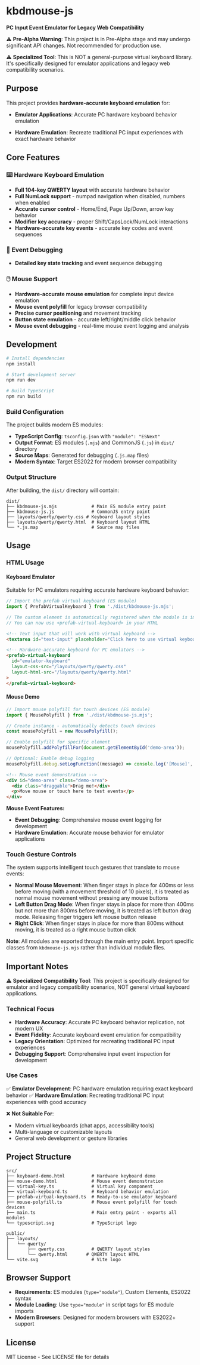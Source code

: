 # kbdmouse-js

**PC Input Event Emulator for Legacy Web Compatibility**

⚠️ **Pre-Alpha Warning**: This project is in Pre-Alpha stage and may undergo significant API changes. Not recommended for production use.

⚠️ **Specialized Tool**: This is NOT a general-purpose virtual keyboard library. It's specifically designed for emulator applications and legacy web compatibility scenarios.

## Purpose

This project provides **hardware-accurate keyboard emulation** for:

- **Emulator Applications**: Accurate PC hardware keyboard behavior emulation

- **Hardware Emulation**: Recreate traditional PC input experiences with exact hardware behavior

## Core Features

### ⌨️ Hardware Keyboard Emulation
- **Full 104-key QWERTY layout** with accurate hardware behavior
- **Full NumLock support** - numpad navigation when disabled, numbers when enabled
- **Accurate cursor control** - Home/End, Page Up/Down, arrow key behavior
- **Modifier key accuracy** - proper Shift/CapsLock/NumLock interactions
- **Hardware-accurate key events** - accurate key codes and event sequences



### 📝 Event Debugging
- **Detailed key state tracking** and event sequence debugging

### 🖱️ Mouse Support
- **Hardware-accurate mouse emulation** for complete input device emulation
- **Mouse event polyfill** for legacy browser compatibility
- **Precise cursor positioning** and movement tracking
- **Button state emulation** - accurate left/right/middle click behavior
- **Mouse event debugging** - real-time mouse event logging and analysis


## Development

```bash
# Install dependencies
npm install

# Start development server
npm run dev

# Build TypeScript
npm run build
```

### Build Configuration

The project builds modern ES modules:

- **TypeScript Config**: `tsconfig.json` with `"module": "ESNext"`
- **Output Format**: ES modules (`.mjs`) and CommonJS (`.js`) in `dist/` directory
- **Source Maps**: Generated for debugging (`.js.map` files)
- **Modern Syntax**: Target ES2022 for modern browser compatibility

### Output Structure

After building, the `dist/` directory will contain:
```
dist/
├── kbdmouse-js.mjs             # Main ES module entry point
├── kbdmouse-js.js              # CommonJS entry point
├── layouts/qwerty/qwerty.css # Keyboard layout styles
├── layouts/qwerty/qwerty.html  # Keyboard layout HTML
└── *.js.map                    # Source map files
```

## Usage

### HTML Usage

#### Keyboard Emulator
Suitable for PC emulators requiring accurate hardware keyboard behavior:

```javascript
// Import the prefab virtual keyboard (ES module)
import { PrefabVirtualKeyboard } from './dist/kbdmouse-js.mjs';

// The custom element is automatically registered when the module is imported
// You can now use <prefab-virtual-keyboard> in your HTML
```

```html
<!-- Text input that will work with virtual keyboard -->
<textarea id="text-input" placeholder="Click here to use virtual keyboard"></textarea>

<!-- Hardware-accurate keyboard for PC emulators -->
<prefab-virtual-keyboard
  id="emulator-keyboard"
  layout-css-src="/layouts/qwerty/qwerty.css" 
  layout-html-src="/layouts/qwerty/qwerty.html"
>
</prefab-virtual-keyboard>
```

#### Mouse Demo
```javascript
// Import mouse polyfill for touch devices (ES module)
import { MousePolyfill } from './dist/kbdmouse-js.mjs';

// Create instance - automatically detects touch devices
const mousePolyfill = new MousePolyfill();

// Enable polyfill for specific element
mousePolyfill.addPolyfillFor(document.getElementById('demo-area'));

// Optional: Enable debug logging
mousePolyfill.debug.setLogFunction((message) => console.log('[Mouse]', message));
```

```html
<!-- Mouse event demonstration -->
<div id="demo-area" class="demo-area">
  <div class="draggable">Drag me!</div>
  <p>Move mouse or touch here to test events</p>
</div>
```

**Mouse Event Features:**
- **Event Debugging**: Comprehensive mouse event logging for development
- **Hardware Emulation**: Accurate mouse behavior for emulator applications

### Touch Gesture Controls

The system supports intelligent touch gestures that translate to mouse events:

- **Normal Mouse Movement**: When finger stays in place for 400ms or less before moving (with a movement threshold of 10 pixels), it is treated as normal mouse movement without pressing any mouse buttons
- **Left Button Drag Mode**: When finger stays in place for more than 400ms but not more than 800ms before moving, it is treated as left button drag mode. Releasing finger triggers left mouse button release
- **Right Click**: When finger stays in place for more than 800ms without moving, it is treated as a right mouse button click

**Note**: All modules are exported through the main entry point. Import specific classes from `kbdmouse-js.mjs` rather than individual module files.



## Important Notes

⚠️ **Specialized Compatibility Tool**: This project is specifically designed for emulator and legacy compatibility scenarios, NOT general virtual keyboard applications.

### Technical Focus
- **Hardware Accuracy**: Accurate PC keyboard behavior replication, not modern UX
- **Event Fidelity**: Accurate keyboard event emulation for compatibility
- **Legacy Orientation**: Optimized for recreating traditional PC input experiences
- **Debugging Support**: Comprehensive input event inspection for development

### Use Cases
✅ **Emulator Development**: PC hardware emulation requiring exact keyboard behavior
✅ **Hardware Emulation**: Recreating traditional PC input experiences with good accuracy

❌ **Not Suitable For**:
- Modern virtual keyboards (chat apps, accessibility tools)
- Multi-language or customizable layouts
- General web development or gesture libraries

## Project Structure

```
src/
├── keyboard-demo.html          # Hardware keyboard demo
├── mouse-demo.html             # Mouse event demonstration
├── virtual-key.ts              # Virtual key component
├── virtual-keyboard.ts         # Keyboard behavior emulation
├── prefab-virtual-keyboard.ts  # Ready-to-use emulator keyboard
├── mouse-polyfill.ts           # Mouse event polyfill for touch devices
├── main.ts                     # Main entry point - exports all modules
└── typescript.svg              # TypeScript logo

public/
├── layouts/
│   └── qwerty/
│       ├── qwerty.css          # QWERTY layout styles
│       └── qwerty.html       # QWERTY layout HTML
└── vite.svg                    # Vite logo
```

## Browser Support

- **Requirements**: ES modules (`type="module"`), Custom Elements, ES2022 syntax
- **Module Loading**: Use `type="module"` in script tags for ES module imports
- **Modern Browsers**: Designed for modern browsers with ES2022+ support


## License

MIT License - See LICENSE file for details


